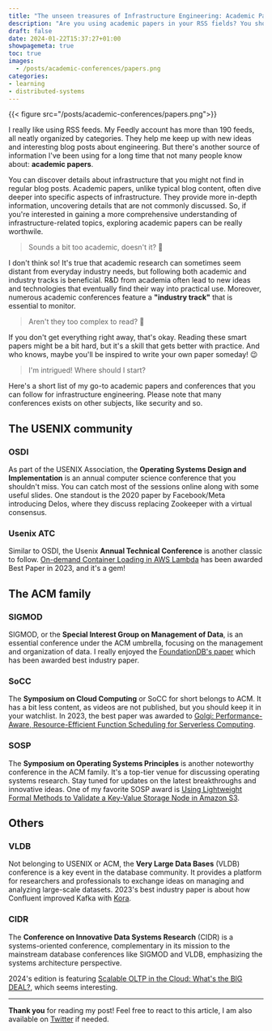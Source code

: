 ```yaml
---
title: "The unseen treasures of Infrastructure Engineering: Academic Papers"
description: "Are you using academic papers in your RSS fields? You should!"
draft: false
date: 2024-01-22T15:37:27+01:00
showpagemeta: true
toc: true
images:
  - /posts/academic-conferences/papers.png
categories:
- learning
- distributed-systems
---
```


{{< figure src="/posts/academic-conferences/papers.png">}}

I really like using RSS feeds. My Feedly account has more than 190 feeds, all neatly organized by categories. They help me keep up with new ideas and interesting blog posts about engineering. But there's another source of information I've been using for a long time that not many people know about: **academic papers**.

You can discover details about infrastructure that you might not find in regular blog posts. Academic papers, unlike typical blog content, often dive deeper into specific aspects of infrastructure. They provide more in-depth information, uncovering details that are not commonly discussed. So, if you're interested in gaining a more comprehensive understanding of infrastructure-related topics, exploring academic papers can be really worthwile.

> Sounds a bit too academic, doesn't it? 🤔

I don't think so!  It's true that academic research can sometimes seem distant from everyday industry needs, but following both academic and industry tracks is beneficial. R&D from academia often lead to new ideas and technologies that eventually find their way into practical use. Moreover, numerous academic conferences feature a **"industry track"** that is essential to monitor.

> Aren't they too complex to read? 🤔

If you don't get everything right away, that's okay. Reading these smart papers might be a bit hard, but it's a skill that gets better with practice. And who knows, maybe you'll be inspired to write your own paper someday! 😉

> I'm intrigued! Where should I start?

Here's a short list of my go-to academic papers and conferences that you can follow for infrastructure engineering. Please note that many conferences exists on other subjects, like security and so.

## The USENIX community

### OSDI

As part of the USENIX Association, the **Operating Systems Design and Implementation** is an annual computer science conference that you shouldn't miss. You can catch most of the sessions online along with some useful slides. One standout is the 2020 paper by Facebook/Meta introducing Delos, where they discuss replacing Zookeeper with a virtual consensus.

### Usenix ATC

Similar to OSDI, the Usenix **Annual Technical Conference** is another classic to follow. [On-demand Container Loading in AWS Lambda](https://www.usenix.org/conference/atc23/presentation/brooker) has been awarded Best Paper in 2023, and it's a gem!

## The ACM family

### SIGMOD

SIGMOD, or the **Special Interest Group on Management of Data**, is an essential conference under the ACM umbrella, focusing on the management and organization of data. I really enjoyed the [FoundationDB's paper](https://www.foundationdb.org/blog/fdb-paper/) which has been awarded best industry paper.

### SoCC

The **Symposium on Cloud Computing** or SoCC for short belongs to ACM. It has a bit less content, as videos are not published, but you should keep it in your watchlist. In 2023, the best paper was awarded to [Golgi: Performance-Aware, Resource-Efficient Function Scheduling for Serverless Computing](https://dl.acm.org/doi/10.1145/3620678.3624645).

### SOSP

The **Symposium on Operating Systems Principles** is another noteworthy conference in the ACM family. It's a top-tier venue for discussing operating systems research. Stay tuned for updates on the latest breakthroughs and innovative ideas. One of my favorite SOSP award is [Using Lightweight Formal Methods to Validate a Key-Value Storage Node in Amazon S3](https://www.youtube.com/watch?v=YdxvOPenjWI).

## Others

### VLDB

Not belonging to USENIX or ACM, the **Very Large Data Bases** (VLDB) conference is a key event in the database community. It provides a platform for researchers and professionals to exchange ideas on managing and analyzing large-scale datasets. 2023's best industry paper is about how Confluent improved Kafka with [Kora](https://www.confluent.io/blog/cloud-native-kafka-kora-vldb-award/).

### CIDR

The **Conference on Innovative Data Systems Research** (CIDR) is a systems-oriented conference, complementary in its mission to the mainstream database conferences like SIGMOD and VLDB, emphasizing the systems architecture perspective.

2024's edition is featuring [Scalable OLTP in the Cloud: What's the BIG DEAL?](https://www.cidrdb.org/cidr2024/papers/p63-helland.pdf), which seems interesting.

---

**Thank you** for reading my post! Feel free to react to this article, I am also available on [Twitter](https://twitter.com/PierreZ) if needed.
